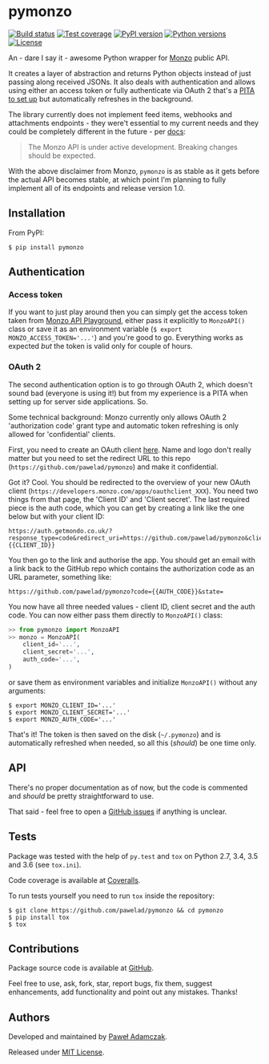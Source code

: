# pymonzo
[![Build status](https://img.shields.io/travis/pawelad/pymonzo.svg)][travis]
[![Test coverage](https://img.shields.io/coveralls/pawelad/pymonzo.svg)][coveralls]
[![PyPI version](https://img.shields.io/pypi/v/pymonzo.svg)][pypi]
[![Python versions](https://img.shields.io/pypi/pyversions/pymonzo.svg)][pypi]
[![License](https://img.shields.io/github/license/pawelad/pymonzo.svg)][license]

An - dare I say it - awesome Python wrapper for [Monzo][monzo] public API.

It creates a layer of abstraction and returns Python objects instead of just
passing along received JSONs. It also deals with authentication and allows
using either an access token or fully authenticate via OAuth 2 that's a
[PITA to set up](#oauth-2) but automatically refreshes in the background.

The library currently does not implement feed items, webhooks and attachments
endpoints - they were't essential to my current needs and they could be 
completely different in the future - per [docs][monzo docs introduction]:

> The Monzo API is under active development. Breaking changes should be expected.

With the above disclaimer from Monzo, `pymonzo` is as stable as it gets before
the actual API becomes stable, at which point I'm planning to fully implement
all of its endpoints and release version 1.0.

## Installation
From PyPI:

```
$ pip install pymonzo
```

## Authentication

### Access token
If you want to just play around then you can simply get the access token taken
from [Monzo API Playground][monzo api playground], either pass it explicitly to
`MonzoAPI()` class or save it as an environment variable
(`$ export MONZO_ACCESS_TOKEN='...'`) and you're good to go. Everything works
as expected _but_ the token is valid only for couple of hours.

### OAuth 2
The second authentication option is to go through OAuth 2, which doesn't sound
bad (everyone is using it!) but from my experience is a PITA when setting up
for server side applications. So.

Some technical background: Monzo currently only allows OAuth 2 'authorization 
code' grant type and automatic token refreshing is only allowed for
'confidential' clients.

First, you need to create an OAuth client [here][monzo api client]. Name and
logo don't really matter but you need to set the redirect URL to this repo
(`https://github.com/pawelad/pymonzo`) and make it confidential.

Got it? Cool. You should be redirected to the overview of your new OAuth client
(`https://developers.monzo.com/apps/oauthclient_XXX`). You need two things from
that page, the 'Client ID' and 'Client secret'. The last required piece is the
auth code, which you can get by creating a link like the one below but with your
client ID:

```
https://auth.getmondo.co.uk/?response_type=code&redirect_uri=https://github.com/pawelad/pymonzo&client_id={{CLIENT_ID}}
```

You then go to the link and authorise the app. You should get an email with a
link back to the GitHub repo which contains the authorization code as an URL
parameter, something like:

```
https://github.com/pawelad/pymonzo?code={{AUTH_CODE}}&state=
```

You now have all three needed values - client ID, client secret and the auth
code. You can now either pass them directly to `MonzoAPI()` class:

```python
>> from pymonzo import MonzoAPI
>> monzo = MonzoAPI(
    client_id='...',
    client_secret='...',
    auth_code='...',
)
```

or save them as environment variables and initialize `MonzoAPI()` without any
arguments:

```shell
$ export MONZO_CLIENT_ID='...'
$ export MONZO_CLIENT_SECRET='...'
$ export MONZO_AUTH_CODE='...'
```

That's it! The token is then saved on the disk (`~/.pymonzo`) and is
automatically refreshed when needed, so all this (_should_) be one time only.

## API
There's no proper documentation as of now, but the code is commented and
*should* be pretty straightforward to use.

That said - feel free to open a [GitHub issues][github add issue] if anything
is unclear.

## Tests
Package was tested with the help of `py.test` and `tox` on Python 2.7, 3.4, 3.5
and 3.6 (see `tox.ini`).

Code coverage is available at [Coveralls][coveralls].

To run tests yourself you need to run `tox` inside the repository:

```shell
$ git clone https://github.com/pawelad/pymonzo && cd pymonzo
$ pip install tox
$ tox
```

## Contributions
Package source code is available at [GitHub][github].

Feel free to use, ask, fork, star, report bugs, fix them, suggest enhancements,
add functionality and point out any mistakes. Thanks!

## Authors
Developed and maintained by [Paweł Adamczak][pawelad].

Released under [MIT License][license].


[coveralls]: https://coveralls.io/github/pawelad/pymonzo
[github add issue]: https://github.com/pawelad/pymonzo/issues/new
[github]: https://github.com/pawelad/pymonzo
[license]: https://github.com/pawelad/pymonzo/blob/master/LICENSE
[monz]: https://github.com/pawelad/monz
[monzo]: https://monzo.com/
[monzo api client]: https://developers.getmondo.co.uk/apps/home
[monzo api playground]: https://developers.getmondo.co.uk/api/playground
[monzo docs introduction]: https://monzo.com/docs/#introduction
[pawelad]: https://github.com/pawelad
[pypi]: https://pypi.python.org/pypi/pymonzo
[travis]: https://travis-ci.org/pawelad/pymonzo

